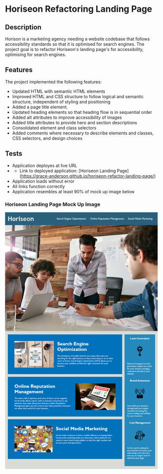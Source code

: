 # Horiseon Refactoring Landing Page 
## Description
Horison is a marketing agency needing a website codebase that follows accessibility standards so that it is optimised for search engines. The project goal is to refactor Horiseon's landing page's for accessibility, optimising for search engines.
## Features
The project implemented the following features:
* Updated HTML with semantic HTML elements
* Improved HTML and CSS structure to follow logical and semantic structure, independent of styling and positioning
* Added a page title element.
* Updated heading elements so that heading flow is in sequential order
* Added alt attributes to improve accessibility of images
* Added title attributes to provide hero and section descriptions 
* Consolidated element and class selectors
* Added comments where necessary to describe elements and classes, CSS selectors, and design choices
## Tests
* Application deployes at live URL
* * Link to deployed application: [Horiseon Landing Page] (https://grace-anderson.github.io/horiseon-refactor-landing-page/)
* Application loads without error
* All links function correctly
* Application resembles at least 90% of mock up image below
### Horiseon Landing Page Mock Up Image

   <img
            src=".\assets\images\horiseon-landing-page-mock-up.png"
            alt="Horiseon Landing Page Mock Up" width="500" height="auto"
          />